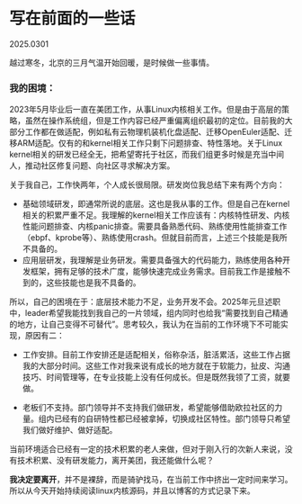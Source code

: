 # 写在前面的一些话

2025.0301

越过寒冬，北京的三月气温开始回暖，是时候做一些事情。

### 我的困境：

2023年5月毕业后一直在美团工作，从事Linux内核相关工作。但是由于高层的策略，虽然在操作系统组，但是工作内容已经严重偏离组织最初的定位。目前我的大部分工作都在做适配，例如私有云物理机装机化盘适配、迁移OpenEuler适配、迁移ARM适配。仅有的和kernel相关工作只剩下问题排查、特性落地。关于Linux kernel相关的研发已经全无，把希望寄托于社区，而我们组更多时候是充当中间人，推动社区修复问题、向社区寻求解决方案。



关于我自己，工作快两年，个人成长很局限。研发岗位我总结下来有两个方向：

* 基础领域研发，即通常所说的底层。这也是我从事的工作。但是自己在kernel相关的积累严重不足。我理解的kernel相关工作应该有：内核特性研发、内核性能问题排查、内核panic排查。需要具备熟悉代码、熟练使用性能排查工作（ebpf、kprobe等）、熟练使用crash。但就目前而言，上述三个技能是我所不具备的。
* 应用层研发，我理解是业务研发。需要具备强大的代码能力，熟练使用各种开发框架，拥有足够的技术广度，能够快速完成业务需求。目前我工作是接触不到的，这些技能也是我不具备的。

所以，自己的困境在于：底层技术能力不足，业务开发不会。2025年元旦述职中，leader希望我能找到我自己的一片领域，组内同时也给我“需要找到自己精通的地方，让自己变得不可替代”。思考较久，我认为在当前的工作环境下不可能实现，原因有二：

* 工作安排。目前工作安排还是适配相关，俗称杂活，脏活累活，这些工作占据我的大部分时间。这些工作对我来说有成长的地方就在于软能力，扯皮、沟通技巧、时间管理等，在专业技能上没有任何成长。但是既然我领了工资，就要做。

* 老板们不支持。部门领导并不支持我们做研发，希望能够借助欧拉社区的力量。组内已经有的自研特性都已经被拿掉，切换成社区特性。部门领导只希望我们做好维护、做好适配。

当前环境适合已经有一定的技术积累的老人来做，但对于刚入行的次新人来说，没有技术积累、没有研发能力，离开美团，我还能做什么呢？



**我决定要离开**，并不是裸辞，而是骑驴找马，在当前工作中挤出一定时间来学习。所以从今天开始持续阅读linux内核源码，并且以博客的方式记录下来。